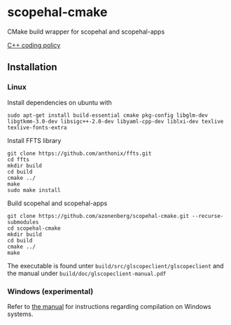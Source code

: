 # scopehal-cmake
CMake build wrapper for scopehal and scopehal-apps

[C++ coding policy](https://github.com/azonenberg/coding-policy/blob/master/cpp-coding-policy.md)

## Installation

### Linux
Install dependencies on ubuntu with
```
sudo apt-get install build-essential cmake pkg-config libglm-dev libgtkmm-3.0-dev libsigc++-2.0-dev libyaml-cpp-dev liblxi-dev texlive texlive-fonts-extra
```

Install FFTS library
```
git clone https://github.com/anthonix/ffts.git
cd ffts
mkdir build
cd build
cmake ../
make
sudo make install
```

Build scopehal and scopehal-apps
```
git clone https://github.com/azonenberg/scopehal-cmake.git --recurse-submodules
cd scopehal-cmake
mkdir build
cd build
cmake ../
make
```

The executable is found unter `build/src/glscopeclient/glscopeclient` and the manual under `build/doc/glscopeclient-manual.pdf`

### Windows (experimental)

Refer to [the manual](https://www.antikernel.net/temp/glscopeclient-manual.pdf) for instructions regarding compilation on Windows systems.
